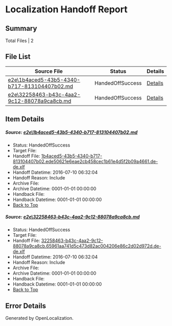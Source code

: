 # <a name='report-top'></a> Localization Handoff Report

## Summary
 Total Files | 2

## File List
 Source File | Status | Details 
 ----------- | ------ | ------- 
 [e2e\1b4aced5-43b5-4340-b717-813104407b02.md](https://github.com/OpenLocalizationTestOrg/oltest/blob/21241e6734069bf79becb670f57e79bc34970f25/e2e/1b4aced5-43b5-4340-b717-813104407b02.md) | HandedOffSuccess | [Details](#98147e8404b28bf1e982e607b0d3b73297e324911)
 [e2e\32258463-b43c-4aa2-9c12-88078a9ca8cb.md](https://github.com/OpenLocalizationTestOrg/oltest/blob/21241e6734069bf79becb670f57e79bc34970f25/e2e/32258463-b43c-4aa2-9c12-88078a9ca8cb.md) | HandedOffSuccess | [Details](#afaae17f4b5b8d2d432a8d67aa185789fc91c7f62)

## Item Details
##### <a name='98147e8404b28bf1e982e607b0d3b73297e324911'></a> Source: [e2e\1b4aced5-43b5-4340-b717-813104407b02.md](https://github.com/OpenLocalizationTestOrg/oltest/blob/21241e6734069bf79becb670f57e79bc34970f25/e2e/1b4aced5-43b5-4340-b717-813104407b02.md)
* Status: HandedOffSuccess
* Target File: 
* Handoff File: [1b4aced5-43b5-4340-b717-813104407b02.ede50621e6eae2cb458cec1b61e4d5f2b09a4661.de-de.xlf](https://github.com/OpenLocalizationTestOrg/olhandoff-e2e/blob/b079f27e02f7331b35c53d75e11e1ecc6f0bcf44/ol-handoff/OpenLocalizationTestOrg/oltest-dede-fly/ci/high/1b4aced5-43b5-4340-b717-813104407b02.ede50621e6eae2cb458cec1b61e4d5f2b09a4661.de-de.xlf)
* Handoff Datetime: 2016-07-10 06:32:04
* Handoff Reason: Include
* Archive File: 
* Archive Datetime: 0001-01-01 00:00:00
* Handback File: 
* Handback Datetime: 0001-01-01 00:00:00
* [Back to Top](#report-top)

##### <a name='afaae17f4b5b8d2d432a8d67aa185789fc91c7f62'></a> Source: [e2e\32258463-b43c-4aa2-9c12-88078a9ca8cb.md](https://github.com/OpenLocalizationTestOrg/oltest/blob/21241e6734069bf79becb670f57e79bc34970f25/e2e/32258463-b43c-4aa2-9c12-88078a9ca8cb.md)
* Status: HandedOffSuccess
* Target File: 
* Handoff File: [32258463-b43c-4aa2-9c12-88078a9ca8cb.65961aa741d5c473d82ac004206e86c2d02d972d.de-de.xlf](https://github.com/OpenLocalizationTestOrg/olhandoff-e2e/blob/b079f27e02f7331b35c53d75e11e1ecc6f0bcf44/ol-handoff/OpenLocalizationTestOrg/oltest-dede-fly/ci/high/32258463-b43c-4aa2-9c12-88078a9ca8cb.65961aa741d5c473d82ac004206e86c2d02d972d.de-de.xlf)
* Handoff Datetime: 2016-07-10 06:32:04
* Handoff Reason: Include
* Archive File: 
* Archive Datetime: 0001-01-01 00:00:00
* Handback File: 
* Handback Datetime: 0001-01-01 00:00:00
* [Back to Top](#report-top)


## Error Details

Generated by OpenLocalization.
